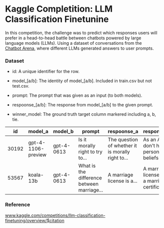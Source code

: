 # Kaggle Completition: LLM Classification Finetunine

In this competition, the challenge was to predict which responses users will prefer in a head-to-head battle between chatbots powered by large language models (LLMs). Using a dataset of conversations from the [Chatbot Arena](https://lmarena.ai), where different LLMs generated answers to user prompts. 

### Dataset 

- id: A unique identifier for the row.

- model_[a/b]: The identity of model_[a/b]. Included in train.csv but not test.csv.

- prompt: The prompt that was given as an input (to both models).

- respoonse_[a/b]: The response from model_[a/b] to the given prompt.

- winner_model: The ground truth target column markered including a, b, tie.


|id   |model_a           |model_b   |prompt                            |respoonse_a                                        |response_b|winner_model|
|------|------------------|----------|----------------------------------|---------------------------------------------------|----------|--------------|
|30192|gpt-4-1106-preview|gpt-4-0613|Is it morally right to try to...|The question of whether it is morally right to...|As an AI, I don't have personal beliefs or ...|a|
|53567|koala-13b|gpt-4-0613|What is the difference between marriage...|A marriage license is a...|A marriage license and a marriage certificate...|b|

### Reference
www.kaggle.com/competitions/llm-classification-finetuning/overview/$citation
